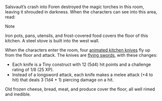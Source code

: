### 

Salsvault’s crash into Foren destroyed the magic torches in this room, leaving it shrouded in darkness. When the characters can see into this area, read:

> [!NOTE]
> Iron pots, pans, utensils, and frost-covered food covers the floor of this kitchen. A steel stove is built into the west wall.

When the characters enter the room, four [animated kitchen knives](https://www.dndbeyond.com/monsters/744300-animated-knife) fly up from the floor and attack. The knives are [flying swords](https://www.dndbeyond.com/monsters/16865-flying-sword), with these changes:

- Each knife is a Tiny construct with 12 (5d4) hit points and a challenge rating of 1/8 (25 XP).
- Instead of a longsword attack, each knife makes a melee attack (+4 to hit) that deals 3 (1d4 + 1) piercing damage on a hit.

Old frozen cheese, bread, meat, and produce cover the floor, all well rimed and inedible.